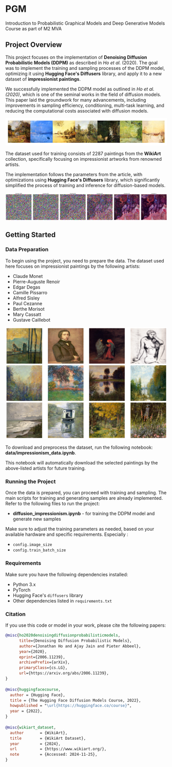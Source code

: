 # PGM
Introduction to Probabilistic Graphical Models and Deep Generative Models Course as part of M2 MVA

## Project Overview

This project focuses on the implementation of **Denoising Diffusion Probabilistic Models (DDPM)** as described in *Ho et al.* (2020). The goal was to implement the training and sampling processes of the DDPM model, optimizing it using **Hugging Face's Diffusers** library, and apply it to a new dataset of **impressionist paintings**. 

We successfully implemented the DDPM model as outlined in *Ho et al. (2020)*, which is one of the seminal works in the field of diffusion models. This paper laid the groundwork for many advancements, including improvements in sampling efficiency, conditioning, multi-task learning, and reducing the computational costs associated with diffusion models.

![Impressionist Paintings](others/output.png)

The dataset used for training consists of 2287 paintings from the **WikiArt** collection, specifically focusing on impressionist artworks from renowned artists.

The implementation follows the parameters from the article, with optimizations using **Hugging Face's Diffusers** library, which significantly simplified the process of training and inference for diffusion-based models.

![Denoising Diffusion Process](others/denoisingsmall.png)

## Getting Started

### Data Preparation

To begin using the project, you need to prepare the data. The dataset used here focuses on impressionist paintings by the following artists:

- Claude Monet
- Pierre-Auguste Renoir
- Edgar Degas
- Camille Pissarro
- Alfred Sisley
- Paul Cezanne
- Berthe Morisot
- Mary Cassatt
- Gustave Caillebot

![Training Paintings](others/trainimages.png)

To download and preprocess the dataset, run the following notebook: **data/impressionism_data.ipynb**.

This notebook will automatically download the selected paintings by the above-listed artists for future training.

### Running the Project

Once the data is prepared, you can proceed with training and sampling. The main scripts for training and generating samples are already implemented. Refer to the following files to run the project:

- **diffusion_impressionism.ipynb** - for training the DDPM model and generate new samples

Make sure to adjust the training parameters as needed, based on your available hardware and specific requirements. Especially : 
- `config.image_size`
- `config.train_batch_size`


### Requirements

Make sure you have the following dependencies installed:

- Python 3.x
- PyTorch
- Hugging Face's `diffusers` library
- Other dependencies listed in `requirements.txt`

### Citation

If you use this code or model in your work, please cite the following papers:

```bibtex
@misc{ho2020denoisingdiffusionprobabilisticmodels,
      title={Denoising Diffusion Probabilistic Models}, 
      author={Jonathan Ho and Ajay Jain and Pieter Abbeel},
      year={2020},
      eprint={2006.11239},
      archivePrefix={arXiv},
      primaryClass={cs.LG},
      url={https://arxiv.org/abs/2006.11239}, 
}

@misc{huggingfacecourse,
  author = {Hugging Face},
  title = {The Hugging Face Diffusion Models Course, 2022},
  howpublished = "\url{https://huggingface.co/course}",
  year = {2022},
}

@misc{wikiart_dataset,
  author       = {WikiArt},
  title        = {WikiArt Dataset},
  year         = {2024},
  url          = {https://www.wikiart.org/},
  note         = {Accessed: 2024-11-25},
}
```

